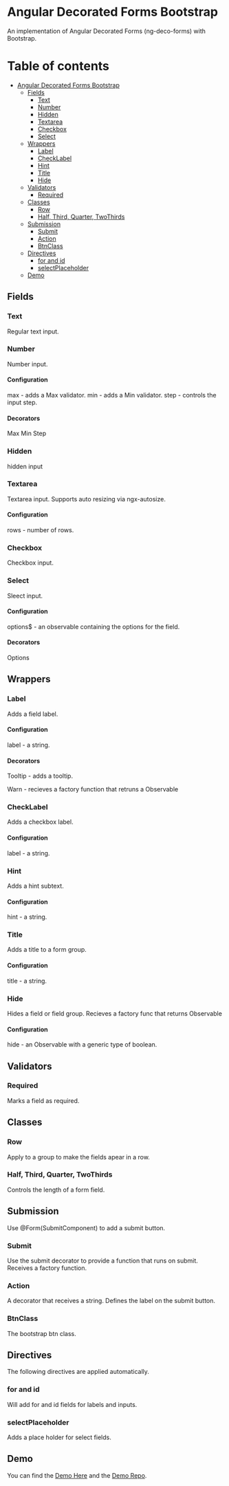 # Angular Decorated Forms Bootstrap

An implementation of Angular Decorated Forms (ng-deco-forms) with Bootstrap.

# Table of contents

- [Angular Decorated Forms Bootstrap](#angular-decorated-forms-bootstrap)
  - [Fields](#fields)
    - [Text](#text)
    - [Number](#number)
    - [Hidden](#hidden)
    - [Textarea](#textarea)
    - [Checkbox](#checkbox)
    - [Select](#select)
  - [Wrappers](#wrappers)
    - [Label](#label)
    - [CheckLabel](#checklabel)
    - [Hint](#hint)
    - [Title](#title)
    - [Hide](#hide)
  - [Validators](#validators)
    - [Required](#required)
  - [Classes](#classes)
    - [Row](#row)
    - [Half, Third, Quarter, TwoThirds](#half-third-quarter-twothirds)
  - [Submission](#submission)
    - [Submit](#submit)
    - [Action](#action)
    - [BtnClass](#btnclass)
  - [Directives](#directives)
    - [for and id](#for-and-id)
    - [selectPlaceholder](#selectplaceholder)
  - [Demo](#demo)

## Fields

### Text 

Regular text input.

### Number 

Number input.

#### Configuration

max - adds a Max validator.
min - adds a Min validator.
step - controls the input step.

#### Decorators

Max
Min
Step

### Hidden

hidden input

### Textarea

Textarea input. Supports auto resizing via ngx-autosize.

#### Configuration

rows - number of rows.

### Checkbox

Checkbox input.

### Select

Sleect input.

#### Configuration

options$ - an observable containing the options for the field.

#### Decorators

Options

## Wrappers

### Label

Adds a field label.

#### Configuration

label - a string.

#### Decorators

Tooltip - adds a tooltip.

Warn - recieves a factory function that retruns a Observable<string>

### CheckLabel

Adds a checkbox label.

#### Configuration

label - a string.

### Hint

Adds a hint subtext.

#### Configuration

hint - a string.

### Title

Adds a title to a form group.

#### Configuration

title - a string.

### Hide

Hides a field or field group. Recieves a factory func that returns Observable<boolean>

#### Configuration

hide - an Observable with a generic type of boolean.

## Validators

### Required

Marks a field as required.

## Classes

### Row

Apply to a group to make the fields apear in a row.

### Half, Third, Quarter, TwoThirds

Controls the length of a form field.

## Submission

Use @Form(SubmitComponent) to add a submit button.

### Submit

Use the submit decorator to provide a function that runs on submit. Receives a factory function.

### Action

A decorator that receives a string. Defines the label on the submit button.

### BtnClass

The bootstrap btn class.

## Directives

The following directives are applied automatically.

### for and id

Will add for and id fields for labels and inputs.

### selectPlaceholder

Adds a place holder for select fields.

## Demo

You can find the [Demo Here](https://6493f1028c6e0a2cd788a01f--astonishing-caramel-111bae.netlify.app/)
and the [Demo Repo](https://github.com/inonkp/ng-deco-froms-bootstrap-demo).



